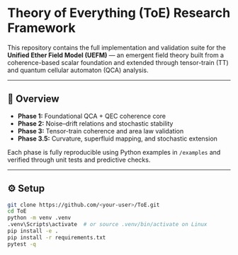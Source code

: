 # Theory of Everything (ToE) Research Framework

This repository contains the full implementation and validation suite for the **Unified Ether Field Model (UEFM)** — an emergent field theory built from a coherence-based scalar foundation and extended through tensor-train (TT) and quantum cellular automaton (QCA) analysis.

---

## 📘 Overview
- **Phase 1:** Foundational QCA + QEC coherence core  
- **Phase 2:** Noise–drift relations and stochastic stability  
- **Phase 3:** Tensor-train coherence and area law validation  
- **Phase 3.5:** Curvature, superfluid mapping, and stochastic extension

Each phase is fully reproducible using Python examples in `/examples` and verified through unit tests and predictive checks.

---

## ⚙️ Setup
```bash
git clone https://github.com/<your-user>/ToE.git
cd ToE
python -m venv .venv
.venv\Scripts\activate  # or source .venv/bin/activate on Linux
pip install -e .
pip install -r requirements.txt
pytest -q
